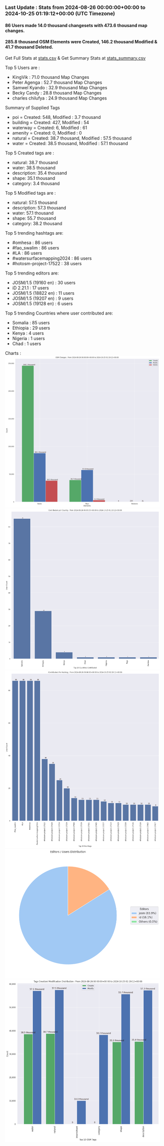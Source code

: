 ### Last Update : Stats from 2024-08-26 00:00:00+00:00 to 2024-10-25 01:19:12+00:00 (UTC Timezone)

#### 86 Users made 14.0 thousand changesets with 473.6 thousand map changes.
#### 285.8 thousand OSM Elements were Created, 146.2 thousand Modified & 41.7 thousand Deleted.
Get Full Stats at [stats.csv](/stats/watersurfacemapping/Daily/stats.csv)
 & Get Summary Stats at [stats_summary.csv](/stats/watersurfacemapping/Daily/stats_summary.csv)

Top 5 Users are : 
- KingVik : 71.0 thousand Map Changes
- Peter Agenga : 52.7 thousand Map Changes
- Samwel Kyando : 32.9 thousand Map Changes
- Becky Candy : 28.8 thousand Map Changes
- charles chilufya : 24.9 thousand Map Changes

Summary of Supplied Tags
- poi = Created: 548, Modified : 3.7 thousand
- building = Created: 427, Modified : 54
- waterway = Created: 6, Modified : 61
- amenity = Created: 0, Modified : 0
- natural = Created: 38.7 thousand, Modified : 57.5 thousand
- water = Created: 38.5 thousand, Modified : 57.1 thousand


Top 5 Created tags are :
- natural: 38.7 thousand
- water: 38.5 thousand
- description: 35.4 thousand
- shape: 35.1 thousand
- category: 3.4 thousand


Top 5 Modified tags are :
- natural: 57.5 thousand
- description: 57.3 thousand
- water: 57.1 thousand
- shape: 55.7 thousand
- category: 38.2 thousand


Top 5 trending hashtags are:
- #omhesa : 86 users
- #fao_swalim : 86 users
- #LA : 86 users
- #watersurfacemapping2024 : 86 users
- #hotosm-project-17522 : 38 users


Top 5 trending editors are:
- JOSM/1.5 (19160 en) : 30 users
- iD 2.21.1 : 17 users
- JOSM/1.5 (18822 en) : 11 users
- JOSM/1.5 (19207 en) : 9 users
- JOSM/1.5 (19128 en) : 6 users


Top 5 trending Countries where user contributed are:
- Somalia : 85 users
- Ethiopia : 29 users
- Kenya : 4 users
- Nigeria : 1 users
- Chad : 1 users


 Charts : 
![Alt text](./stats_osm_changes.png) 
![Alt text](./stats_users_per_country.png) 
![Alt text](./stats_users_per_hashtag.png) 
![Alt text](./stats_editors_pie_chart.png) 
![Alt text](./stats_tags.png) 
